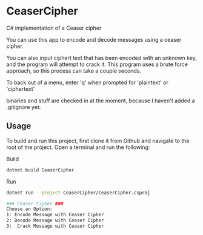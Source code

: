 # CeaserCipher
C# implementation of a Ceaser cipher

You can use this app to encode and decode messages using a ceaser cipher.

You can also input ciphert text that has been encoded with an unknown key, and the program will attempt to crack it.
This program uses a brute force approach, so this process can take a couple seconds.

To back out of a menu, enter 'q' when prompted for 'plaintext' or 'ciphertext'

binaries and stuff are checked in at the moment, because I haven't added a .gitignore yet.

## Usage

To build and run this project, first clone it from Github and navigate to the root of the project. Open a terminal and run the following:

Build

```sh
dotnet build CeaserCipher
```

Run

```sh
dotnet run --project CeaserCipher/CeaserCipher.csproj

### Ceaser Cipher ###
Choose an Option: 
1: Encode Message with Ceaser Cipher
2: Decode Message with Ceaser Cipher
3:  Crack Message with Ceaser Cipher

```
